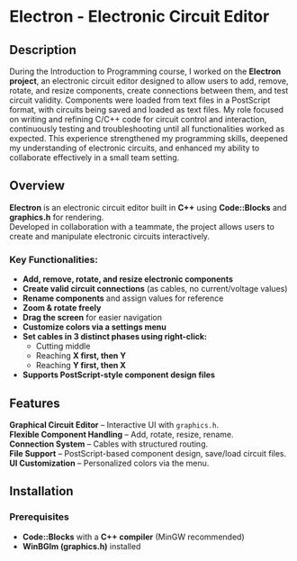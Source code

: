 # Electron - Electronic Circuit Editor

## Description
During the Introduction to Programming course, I worked on the **Electron project**, an electronic circuit editor designed to allow users to add, remove, rotate, and resize components, create connections between them, and test circuit validity. Components were loaded from text files in a PostScript format, with circuits being saved and loaded as text files. My role focused on writing and refining C/C++ code for circuit control and interaction, continuously testing and troubleshooting until all functionalities worked as expected. This experience strengthened my programming skills, deepened my understanding of electronic circuits, and enhanced my ability to collaborate effectively in a small team setting.

## Overview
**Electron** is an electronic circuit editor built in **C++** using **Code::Blocks** and **graphics.h** for rendering.  
Developed in collaboration with a teammate, the project allows users to create and manipulate electronic circuits interactively.  

### Key Functionalities:
- **Add, remove, rotate, and resize electronic components**
- **Create valid circuit connections** (as cables, no current/voltage values)
- **Rename components** and assign values for reference
- **Zoom & rotate freely**
- **Drag the screen** for easier navigation
- **Customize colors via a settings menu**
- **Set cables in 3 distinct phases using right-click:**
  - Cutting middle
  - Reaching **X first, then Y**
  - Reaching **Y first, then X**
- **Supports PostScript-style component design files**

## Features
**Graphical Circuit Editor** – Interactive UI with `graphics.h`.  
**Flexible Component Handling** – Add, rotate, resize, rename.  
**Connection System** – Cables with structured routing.  
**File Support** – PostScript-based component design, save/load circuit files.  
**UI Customization** – Personalized colors via the menu.  

## Installation

### Prerequisites
- **Code::Blocks** with a **C++ compiler** (MinGW recommended)
- **WinBGIm (graphics.h)** installed
